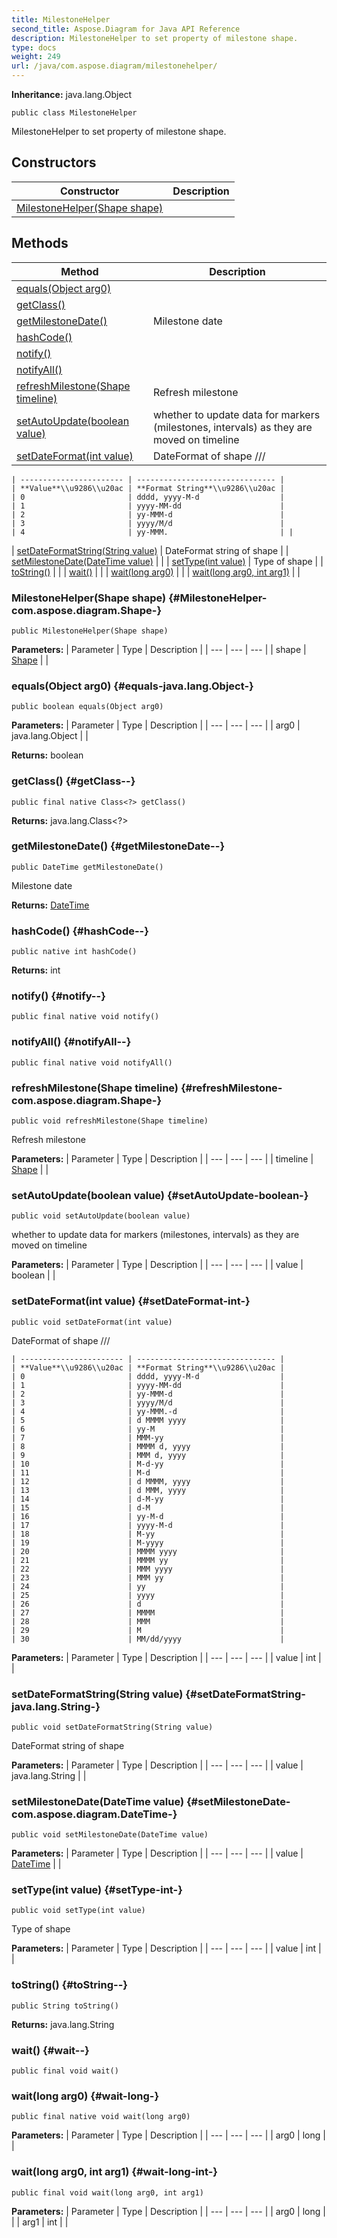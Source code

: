 ```yaml
---
title: MilestoneHelper
second_title: Aspose.Diagram for Java API Reference
description: MilestoneHelper to set property of milestone shape.
type: docs
weight: 249
url: /java/com.aspose.diagram/milestonehelper/
---
```


**Inheritance:**
java.lang.Object
```
public class MilestoneHelper
```

MilestoneHelper to set property of milestone shape.
## Constructors

| Constructor | Description |
| --- | --- |
| [MilestoneHelper(Shape shape)](#MilestoneHelper-com.aspose.diagram.Shape-) |  |
## Methods

| Method | Description |
| --- | --- |
| [equals(Object arg0)](#equals-java.lang.Object-) |  |
| [getClass()](#getClass--) |  |
| [getMilestoneDate()](#getMilestoneDate--) | Milestone date |
| [hashCode()](#hashCode--) |  |
| [notify()](#notify--) |  |
| [notifyAll()](#notifyAll--) |  |
| [refreshMilestone(Shape timeline)](#refreshMilestone-com.aspose.diagram.Shape-) | Refresh milestone |
| [setAutoUpdate(boolean value)](#setAutoUpdate-boolean-) | whether to update data for markers (milestones, intervals) as they are moved on timeline |
| [setDateFormat(int value)](#setDateFormat-int-) | DateFormat of shape ///

    | ----------------------- | ------------------------------- |
    | **Value**\\u9286\\u20ac | **Format String**\\u9286\\u20ac |
    | 0                       | dddd, yyyy-M-d                  |
    | 1                       | yyyy-MM-dd                      |
    | 2                       | yy-MMM-d                        |
    | 3                       | yyyy/M/d                        |
    | 4                       | yy-MMM.                         | |
| [setDateFormatString(String value)](#setDateFormatString-java.lang.String-) | DateFormat string of shape |
| [setMilestoneDate(DateTime value)](#setMilestoneDate-com.aspose.diagram.DateTime-) |  |
| [setType(int value)](#setType-int-) | Type of shape |
| [toString()](#toString--) |  |
| [wait()](#wait--) |  |
| [wait(long arg0)](#wait-long-) |  |
| [wait(long arg0, int arg1)](#wait-long-int-) |  |
### MilestoneHelper(Shape shape) {#MilestoneHelper-com.aspose.diagram.Shape-}
```
public MilestoneHelper(Shape shape)
```


**Parameters:**
| Parameter | Type | Description |
| --- | --- | --- |
| shape | [Shape](../../com.aspose.diagram/shape) |  |

### equals(Object arg0) {#equals-java.lang.Object-}
```
public boolean equals(Object arg0)
```




**Parameters:**
| Parameter | Type | Description |
| --- | --- | --- |
| arg0 | java.lang.Object |  |

**Returns:**
boolean
### getClass() {#getClass--}
```
public final native Class<?> getClass()
```




**Returns:**
java.lang.Class<?>
### getMilestoneDate() {#getMilestoneDate--}
```
public DateTime getMilestoneDate()
```


Milestone date

**Returns:**
[DateTime](../../com.aspose.diagram/datetime)
### hashCode() {#hashCode--}
```
public native int hashCode()
```




**Returns:**
int
### notify() {#notify--}
```
public final native void notify()
```




### notifyAll() {#notifyAll--}
```
public final native void notifyAll()
```




### refreshMilestone(Shape timeline) {#refreshMilestone-com.aspose.diagram.Shape-}
```
public void refreshMilestone(Shape timeline)
```


Refresh milestone

**Parameters:**
| Parameter | Type | Description |
| --- | --- | --- |
| timeline | [Shape](../../com.aspose.diagram/shape) |  |

### setAutoUpdate(boolean value) {#setAutoUpdate-boolean-}
```
public void setAutoUpdate(boolean value)
```


whether to update data for markers (milestones, intervals) as they are moved on timeline

**Parameters:**
| Parameter | Type | Description |
| --- | --- | --- |
| value | boolean |  |

### setDateFormat(int value) {#setDateFormat-int-}
```
public void setDateFormat(int value)
```


DateFormat of shape ///

    | ----------------------- | ------------------------------- |
    | **Value**\\u9286\\u20ac | **Format String**\\u9286\\u20ac |
    | 0                       | dddd, yyyy-M-d                  |
    | 1                       | yyyy-MM-dd                      |
    | 2                       | yy-MMM-d                        |
    | 3                       | yyyy/M/d                        |
    | 4                       | yy-MMM.-d                       |
    | 5                       | d MMMM yyyy                     |
    | 6                       | yy-M                            |
    | 7                       | MMM-yy                          |
    | 8                       | MMMM d, yyyy                    |
    | 9                       | MMM d, yyyy                     |
    | 10                      | M-d-yy                          |
    | 11                      | M-d                             |
    | 12                      | d MMMM, yyyy                    |
    | 13                      | d MMM, yyyy                     |
    | 14                      | d-M-yy                          |
    | 15                      | d-M                             |
    | 16                      | yy-M-d                          |
    | 17                      | yyyy-M-d                        |
    | 18                      | M-yy                            |
    | 19                      | M-yyyy                          |
    | 20                      | MMMM yyyy                       |
    | 21                      | MMMM yy                         |
    | 22                      | MMM yyyy                        |
    | 23                      | MMM yy                          |
    | 24                      | yy                              |
    | 25                      | yyyy                            |
    | 26                      | d                               |
    | 27                      | MMMM                            |
    | 28                      | MMM                             |
    | 29                      | M                               |
    | 30                      | MM/dd/yyyy                      |

**Parameters:**
| Parameter | Type | Description |
| --- | --- | --- |
| value | int |  |

### setDateFormatString(String value) {#setDateFormatString-java.lang.String-}
```
public void setDateFormatString(String value)
```


DateFormat string of shape

**Parameters:**
| Parameter | Type | Description |
| --- | --- | --- |
| value | java.lang.String |  |

### setMilestoneDate(DateTime value) {#setMilestoneDate-com.aspose.diagram.DateTime-}
```
public void setMilestoneDate(DateTime value)
```




**Parameters:**
| Parameter | Type | Description |
| --- | --- | --- |
| value | [DateTime](../../com.aspose.diagram/datetime) |  |

### setType(int value) {#setType-int-}
```
public void setType(int value)
```


Type of shape

**Parameters:**
| Parameter | Type | Description |
| --- | --- | --- |
| value | int |  |

### toString() {#toString--}
```
public String toString()
```




**Returns:**
java.lang.String
### wait() {#wait--}
```
public final void wait()
```




### wait(long arg0) {#wait-long-}
```
public final native void wait(long arg0)
```




**Parameters:**
| Parameter | Type | Description |
| --- | --- | --- |
| arg0 | long |  |

### wait(long arg0, int arg1) {#wait-long-int-}
```
public final void wait(long arg0, int arg1)
```




**Parameters:**
| Parameter | Type | Description |
| --- | --- | --- |
| arg0 | long |  |
| arg1 | int |  |

